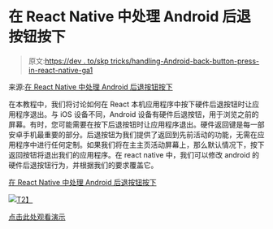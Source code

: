# 在 React Native 中处理 Android 后退按钮按下

> 原文:[https://dev . to/skp tricks/handling-Android-back-button-press-in-react-native-ga1](https://dev.to/skptricks/handling-android-back-button-press-in-react-native-ga1)

来源:[在 React Native 中处理 Android 后退按钮按下](https://www.skptricks.com/2019/04/handling-android-back-button-press-in-react-native.html)

在本教程中，我们将讨论如何在 React 本机应用程序中按下硬件后退按钮时让应用程序退出。与 iOS 设备不同，Android 设备有硬件后退按钮，用于浏览之前的屏幕。有时，您可能需要在按下后退按钮时让应用程序退出。硬件返回键是每一部安卓手机最重要的部分。后退按钮为我们提供了返回到先前活动的功能，无需在应用程序中进行任何定制。如果我们将在主主页活动屏幕上，那么默认情况下，按下返回按钮将退出我们的应用程序。在 react native 中，我们可以修改 android 的硬件后退按钮行为，并根据我们的要求覆盖它。

[在 React Native 中处理 Android 后退按钮按下](https://www.skptricks.com/2019/04/handling-android-back-button-press-in-react-native.html)

[![](../Images/c213ffb2d2e80153296dbd4e2b1acf39.png)T2】](https://res.cloudinary.com/practicaldev/image/fetch/s--QlnszYXk--/c_limit%2Cf_auto%2Cfl_progressive%2Cq_auto%2Cw_880/https://1.bp.blogspot.com/-hjzSpbvqN9M/XLsUY7rl3YI/AAAAAAAACsE/6rsdIEqF6i8yd6PdDpHIa9UawiUAutWzgCLcBGAs/s640/back.jpg)

[点击此处观看演示](https://www.skptricks.com/2019/04/handling-android-back-button-press-in-react-native.html)